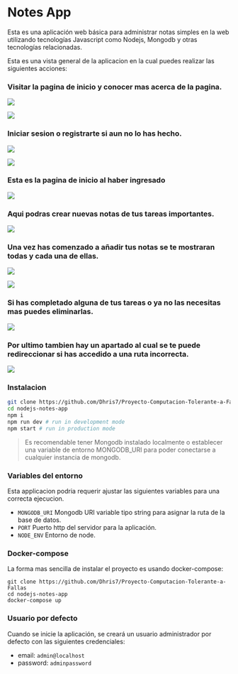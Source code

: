 # Notes App 

Esta es una aplicación web básica para administrar notas simples en la web utilizando tecnologías Javascript como Nodejs, Mongodb y otras tecnologías relacionadas. 

Esta es una vista general de la aplicacion en la cual puedes realizar las siguientes acciones:

### Visitar la pagina de inicio y conocer mas acerca de la pagina.

![](docs/Captura1.JPG)


![](docs/Captura2.JPG)

### Iniciar sesion o registrarte si aun no lo has hecho.

![](docs/Captura3.JPG)


![](docs/Captura4.JPG)

### Esta es la pagina de inicio al haber ingresado

![](docs/Captura6.JPG)

### Aqui podras crear nuevas notas de tus tareas importantes.

![](docs/Captura7.JPG)

### Una vez has comenzado a añadir tus notas se te mostraran todas y cada una de ellas. 

![](docs/Captura8.JPG)


![](docs/Captura9.JPG)

### Si has completado alguna de tus tareas o ya no las necesitas mas puedes eliminarlas.

![](docs/Captura10.JPG)

### Por ultimo tambien hay un apartado al cual se te puede redireccionar si has accedido a una ruta incorrecta.

![](docs/Captura5.JPG)


### Instalacion

```sh
git clone https://github.com/Dhris7/Proyecto-Computacion-Tolerante-a-Fallas
cd nodejs-notes-app
npm i
npm run dev # run in development mode
npm start # run in production mode
```

> Es recomendable tener Mongodb instalado localmente o establecer una variable de entorno MONGODB_URI para poder conectarse a cualquier instancia de mongodb.

### Variables del entorno

Esta applicacion podria requerir ajustar las siguientes variables para una correcta ejecucion.

- `MONGODB_URI` Mongodb URI variable tipo string para asignar la ruta de la base de datos.
- `PORT` Puerto http del servidor para la aplicación.
- `NODE_ENV` Entorno de node.

### Docker-compose
 
La forma mas sencilla de instalar el proyecto es usando docker-compose:

```shell
git clone https://github.com/Dhris7/Proyecto-Computacion-Tolerante-a-Fallas
cd nodejs-notes-app
docker-compose up
```

### Usuario por defecto

Cuando se inicie la aplicación, se creará un usuario administrador por defecto con las siguientes credenciales:

- email: `admin@localhost`
- password: `adminpassword`

